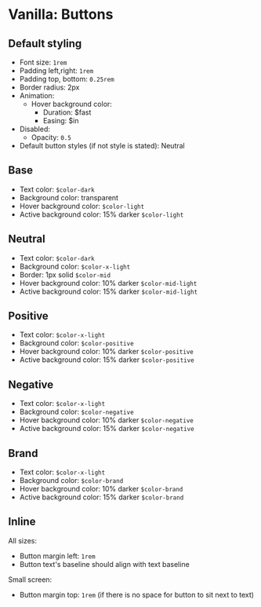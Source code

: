 # Vanilla: Buttons

## Default styling
- Font size: `1rem`
- Padding left,right: `1rem`
- Padding top, bottom: `0.25rem`
- Border radius: 2px
- Animation:
	- Hover background color:
		- Duration: $fast
		- Easing: $in
- Disabled:
	- Opacity: `0.5`
- Default button styles (if not style is stated): Neutral

## Base
- Text color: `$color-dark`
- Background color: transparent
- Hover background color: `$color-light`
- Active background color: 15% darker `$color-light`

## Neutral
- Text color: `$color-dark`
- Background color: `$color-x-light`
- Border: 1px solid `$color-mid`
- Hover background color: 10% darker `$color-mid-light`
- Active background color: 15% darker `$color-mid-light`

## Positive
- Text color: `$color-x-light`
- Background color: `$color-positive`
- Hover background color: 10% darker `$color-positive`
- Active background color: 15% darker `$color-positive`

## Negative
- Text color: `$color-x-light`
- Background color: `$color-negative`
- Hover background color: 10% darker `$color-negative`
- Active background color: 15% darker `$color-negative`

## Brand
- Text color: `$color-x-light`
- Background color: `$color-brand`
- Hover background color: 10% darker `$color-brand`
- Active background color: 15% darker `$color-brand`


## Inline
All sizes:
- Button margin left: `1rem`
- Button text's baseline should align with text baseline

Small screen:
- Button margin top: `1rem` (if there is no space for button to sit next to text)
